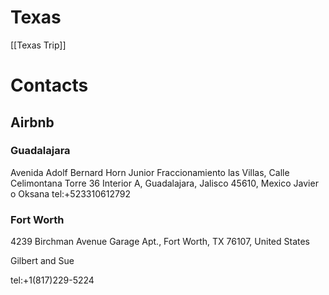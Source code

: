 # Texas

[[Texas Trip]]

# Contacts

## **Airbnb**

### Guadalajara

Avenida Adolf Bernard Horn Junior Fraccionamiento las Villas, Calle Celimontana Torre 36 Interior A, Guadalajara, Jalisco 45610, Mexico
Javier o Oksana
tel:+523310612792

### Fort Worth

4239 Birchman Avenue Garage Apt., Fort Worth, TX 76107, United States

Gilbert and Sue

tel:+1(817)229-5224
